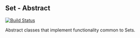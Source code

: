 ## Set - Abstract ##
[![Build Status](https://travis-ci.org/Dhii/set-abstract.svg?branch=master)](https://travis-ci.org/Dhii/set-abstract)

Abstract classes that implement functionality common to Sets.
